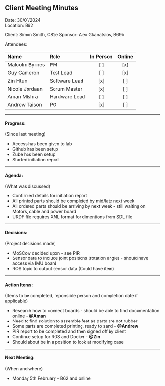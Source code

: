## Client Meeting Minutes  

Date: 30/01/2024  
Location: B62

Client: Simón Smith, C82e
Sponsor: Alex Gkanatsios, B69b

Attendees:

|Name|Role|In Person|Online|
|:--|:--|:--:|:--:|
|Malcolm Byrnes| PM | [ ] | [x] |
|Guy Cameron | Test Lead | [ ] | [x] |
|Zin Htun | Software Lead | [x] | [ ] |
|Nicole Jordaan | Scrum Master | [x] | [ ] |
|Aman Mishra | Hardware Lead | [ ] | [ ] |
|Andrew Taison | PO | [x] | [ ] |

---  

#### Progress:  
(Since last meeting)  

* Access has been given to lab  
* Github has been setup  
* Zube has been setup  
* Started initiation report  

---  

#### Agenda:  
(What was discussed)  

* Confirmed details for initiation report  
* All printed parts should be completed by mid/late next week  
* All ordered parts should be arriving by next week - still waiting on Motors, cable and power board    
* URDF file requires XML format for dimentions from SDL file  

---  

#### Decisions:  
(Project decisions made)  

* MoSCow decided upon - see PIR  
* Sensor data to include joint positions (rotation angle) - should have access via IMU board  
* ROS topic to output sensor data (Could have item)  

---  

#### Action Items:  
(Items to be completed, reponsible person and completion date if applicable)  

* Research how to connect boards - should be able to find documentation online - **@Aman**  
* Need to find solution to assemble feet as parts are not rubber  
* Some parts are completed printing, ready to sand - **@Andrew**  
* PIR report to be completed and then signed off by client  
* Continue setup for ROS and Docker - **@Zin**  
* Should about be in a position to look at modifying case  

---  

#### Next Meeting:
(When and where)  

* Monday 5th February - B62 and online  